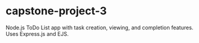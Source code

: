 # capstone-project-3
Node.js ToDo List app with task creation, viewing, and completion features. Uses Express.js and EJS.
